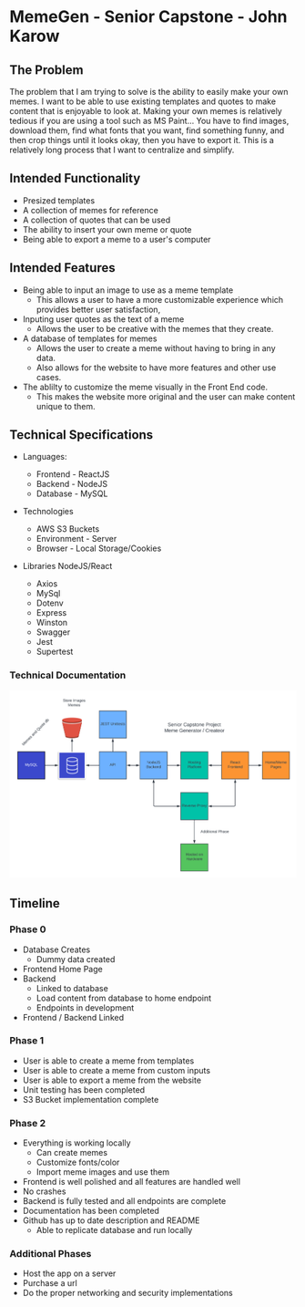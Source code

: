 # MemeGen - Senior Capstone - John Karow
## The Problem
The problem that I am trying to solve is the ability to easily make your own memes. I want to be able to use existing templates and quotes to make content that is enjoyable to look at. Making your own memes is relatively tedious if you are using a tool such as MS Paint... You have to find images, download them, find what fonts that you want, find something funny, and then crop things until it looks okay, then you have to export it. This is a relatively long process that I want to centralize and simplify.

## Intended Functionality
- Presized templates
- A collection of memes for reference
- A collection of quotes that can be used
- The ability to insert your own meme or quote
- Being able to export a meme to a user's computer 

## Intended Features
- Being able to input an image to use as a meme template
    - This allows a user to have a more customizable experience which provides better user satisfaction,
- Inputing user quotes as the text of a meme
    - Allows the user to be creative with the memes that they create.
- A database of templates for memes
    - Allows the user to create a meme without having to bring in any data.
    - Also allows for the website to have more features and other use cases.
- The ablilty to customize the meme visually in the Front End code.
    - This makes the website more original and the user can make content unique to them.

## Technical Specifications
- Languages:
    - Frontend - ReactJS
    - Backend - NodeJS
    - Database - MySQL

- Technologies
    - AWS S3 Buckets
    - Environment - Server
    - Browser - Local Storage/Cookies

- Libraries NodeJS/React
    - Axios 
    - MySql
    - Dotenv
    - Express
    - Winston
    - Swagger
    - Jest
    - Supertest

### Technical Documentation
![](CapstoneDiagram.png)

## Timeline
### Phase 0
- Database Creates
    - Dummy data created
- Frontend Home Page
- Backend
    - Linked to database
    - Load content from database to home endpoint
    - Endpoints in development 
- Frontend / Backend Linked 

### Phase 1
- User is able to create a meme from templates
- User is able to create a meme from custom inputs
- User is able to export a meme from the website
- Unit testing has been completed
- S3 Bucket implementation complete

### Phase 2 
- Everything is working locally
    - Can create memes
    - Customize fonts/color
    - Import meme images and use them
- Frontend is well polished and all features are handled well
- No crashes
- Backend is fully tested and all endpoints are complete
- Documentation has been completed
- Github has up to date description and README
    - Able to replicate database and run locally 

### Additional Phases
- Host the app on a server 
- Purchase a url 
- Do the proper networking and security implementations
